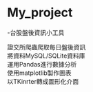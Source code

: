# My_project
-台股盤後資訊小工具

證交所爬蟲爬取每日盤後資訊  
將資料MySQL/SQLite資料庫  
運用Pandas進行數據分析  
使用matplotlib製作圖表  
以TKinrter轉成圖形化介面  
